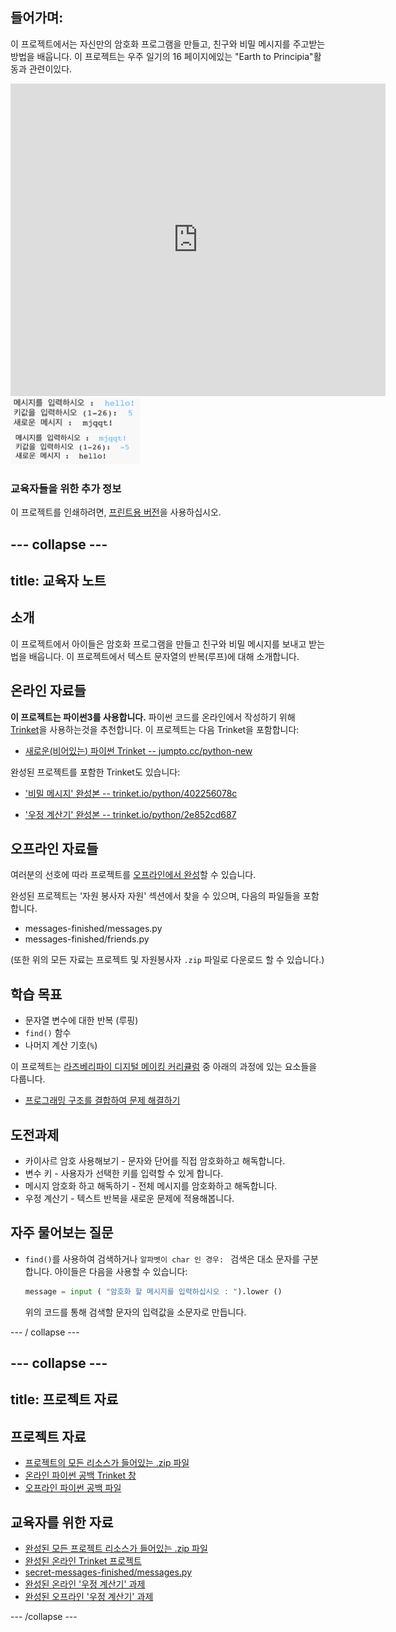 ## 들어가며:

이 프로젝트에서는 자신만의 암호화 프로그램을 만들고, 친구와 비밀 메시지를 주고받는 방법을 배웁니다. 이 프로젝트는 우주 일기의 16 페이지에있는 "Earth to Principia"활동과 관련이있다.

<div class="trinket">
  <iframe src="https://trinket.io/embed/python/402256078c?outputOnly=true&start=result" width="600" height="500" frameborder="0" marginwidth="0" marginheight="0" allowfullscreen>
  </iframe>
  <img src="images/messages-finished.png">
</div>

### 교육자들을 위한 추가 정보

이 프로젝트를 인쇄하려면, [프린트용 버전](https://projects.raspberrypi.org/en/projects/secret-messages/print)을 사용하십시오.

## \--- collapse \---

## title: 교육자 노트

## 소개

이 프로젝트에서 아이들은 암호화 프로그램을 만들고 친구와 비밀 메시지를 보내고 받는 법을 배웁니다. 이 프로젝트에서 텍스트 문자열의 반복(루프)에 대해 소개합니다.

## 온라인 자료들

**이 프로젝트는 파이썬3를 사용합니다.** 파이썬 코드를 온라인에서 작성하기 위해 [Trinket](https://trinket.io/)을 사용하는것을 추천합니다. 이 프로젝트는 다음 Trinket을 포함합니다:

* [새로운(비어있는) 파이썬 Trinket -- jumpto.cc/python-new](http://jumpto.cc/python-new)

완성된 프로젝트를 포함한 Trinket도 있습니다:

* ['비밀 메시지' 완성본 -- trinket.io/python/402256078c](https://trinket.io/python/402256078c)

* ['우정 계산기' 완성본 -- trinket.io/python/2e852cd687](https://trinket.io/python/2e852cd687)

## 오프라인 자료들

여러분의 선호에 따라 프로젝트를 [오프라인에서 완성](https://www.codeclubprojects.org/en-GB/resources/python-working-offline/)할 수 있습니다.

완성된 프로젝트는 '자원 봉사자 자원' 섹션에서 찾을 수 있으며, 다음의 파일들을 포함합니다.

* messages-finished/messages.py
* messages-finished/friends.py

(또한 위의 모든 자료는 프로젝트 및 자원봉사자 `.zip` 파일로 다운로드 할 수 있습니다.)

## 학습 목표

* 문자열 변수에 대한 반복 (루핑)
* `find()` 함수
* 나머지 계산 기호(`%`)

이 프로젝트는 [라즈베리파이 디지털 메이킹 커리큘럼](http://rpf.io/curriculum) 중 아래의 과정에 있는 요소들을 다룹니다.

* [프로그래밍 구조를 결합하여 문제 해결하기](https://www.raspberrypi.org/curriculum/programming/builder)

## 도전과제

* 카이사르 암호 사용해보기 - 문자와 단어를 직접 암호화하고 해독합니다.
* 변수 키 - 사용자가 선택한 키를 입력할 수 있게 합니다.
* 메시지 암호화 하고 해독하기 - 전체 메시지를 암호화하고 해독합니다.
* 우정 계산기 - 텍스트 반복을 새로운 문제에 적용해봅니다.

## 자주 물어보는 질문

* `find()`를 사용하여 검색하거나 `알파벳이 char 인 경우: ` 검색은 대소 문자를 구분합니다. 아이들은 다음을 사용할 수 있습니다:
    
    ```python
    message = input ( "암호화 할 메시지를 입력하십시오 : ").lower ()
    ```
    
    위의 코드를 통해 검색할 문자의 입력값을 소문자로 만듭니다.

\--- / collapse \---

## \--- collapse \---

## title: 프로젝트 자료

## 프로젝트 자료

* [프로젝트의 모든 리소스가 들어있는 .zip 파일](resources/secret-messages-project-resources.zip)
* [온라인 파이썬 공백 Trinket 창](http://jumpto.cc/python-new)
* [오프라인 파이썬 공백 파일](resources/new-new.py)

## 교육자를 위한 자료

* [완성된 모든 프로젝트 리소스가 들어있는 .zip 파일](resources/secret-messages-volunteer-resources.zip)
* [완성된 온라인 Trinket 프로젝트](https://trinket.io/python/402256078c)
* [secret-messages-finished/messages.py](resources/secret-messages-finished-messages.py)
* [완성된 온라인 '우정 계산기' 과제](https://trinket.io/python/2e852cd687)
* [완성된 오프라인 '우정 계산기' 과제](resources/friendship-calculator-finished-friends.py)

\--- /collapse \---